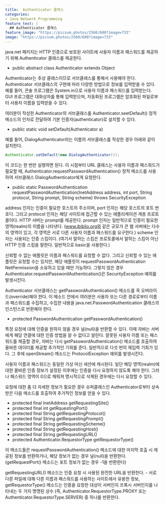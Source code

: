 ```yaml
---
title:  Authenticator 클래스
categories:
- Java Network Programming
feature_text: |
  ## Authenticator 클래스
feature_image: "https://picsum.photos/2560/600?image=733"
image: "https://picsum.photos/2560/600?image=733"
---
```


java.net 패키지는 HTTP 인증으로 보호된 사이트에 사용자 이름과 패스워드를 제공하기 위해 Authenticator 클래스를 제공한다.  

+ public abstract class Authenticator extends Object  

Authenticator는 추상 클래스이므로 서브클래스를 통해서 사용해야 한다. Authenticator 서브클래스의 구현에 따라 다양한 방법으로 정보를 입력받을 수 있다. 예를 들어, 콘솔 프로그램은 System.in으로 사용자 이름과 패스워드를 입력받는다. GUI 프로그램은 대화상자를 통해 입력받으며, 자동화된 프로그램은 암호화된 파일로부터 사용자 이름을 입력받을 수 있다.  

여러분이 작성한 Authenticator의 서브클래스를 Authenticator.seetDefault() 정적 메소드의 인자로 전달하여 기본 인증자(authenticator)로 설치할 수 있다.  

+ public static void setDefault(Authenticator a)  

예를 들어, DialogAuthenticator라는 이름의 서브클래스를 작성한 경우 아래와 같이 설치한다.  

```java
Authenticator.setDefault(new DialogAuthenticator());
```

이 코드는 한 번만 실행하면 된다. 이 시점부터 URL 클래스는 사용자 이름과 패스워드가 필요할 때, Authenticator.requestPasswordAuthentication() 정적 메소드를 사용하여 서브클래스 DialogAuthenticator에게 요청한다.  

+ public static PasswordAuthentication requestPasswordAuthentication(InetAddress address, int port, String protocol, String prompt, String scheme) throws SecurityException  

address 인자는 인증이 필요한 호스트의 주소이며, port 인자는 해당 호스트의 포트 번호다. 그리고 protocol 인자는 해당 사이트에 접근할 수 있는 애플리케이션 계층 프로토콜이다. HTTP 서버는 prompt를 제공한다. prompt 인자는 일반적으로 인증이 필요한 영역(realm)의 이름을 나타낸다. (www.ibiblio.org와 같은 규모가 큰 웹 서버에는 다수의 영역이 있고, 각 영역은 서로 다른 사용자 이름과 패스워드를 요구한다.) scheme 인자는 사용되는 인증 스킴이다. (여기서 말하는 스킴은 프로토콜에서 말하는 스킴이 아닌 HTTP 인증 스킴을 말한다. 일반적으로 basic을 사용한다.)  

신뢰할 수 없는 애플릿은 이름과 패스워드를 요청할 수 없다. 그리고 신뢰할 수 있는 애플릿은 요청할 수는 있지만, 해당 애플릿이 requestPasswordAuthentication NetPermission을 소유하고 있을 때만 가능하다. 그렇지 않은 경우 Authenticator.requestPasswordAuthentication()은 SecurityException 예외를 발생시킨다.  

Authenticator 서브클래스는 getPasswordAuthentication() 메소드를 꼭 오버라이드(override)해야 한다. 이 메소드 안에서 여러분은 사용자 또는 다른 경로로부터 이름과 패스워드를 수집하고, 수집한 내용을 java.net.PasswordAuthentication 클래스의 인스턴스로 반환해야 한다.  

+ protected PasswordAuthentication getPasswordAuthentication()  

특정 요청에 대해 인증을 원하지 않을 경우 널(null)을 반환할 수 있다. 이때 자바는 서버에게 해당 연결에 대한 인증 방법을 알 수 없다고 알린다. 잘못된 사용자 이름 또는 패스워드를 제출할 경우, 자바는 다시 getPasswordAuthentication() 메소드를 호출하여 올바른 데이터를 제공할 추가적인 기회를 준다. 일반적으로 다섯 번의 재입력 기회가 있다. 그 후에 openStream() 메소드는 ProtocolException 예외를 발생시킨다.  

사용자 이름과 패스워드는 동일한 가상 머신 세션에 캐시된다. 일단 해당 영역(realm)에 대한 올바른 인증 정보가 설정된 이후에는 인증을 다시 요청하지 않도록 해야 한다. 그러나 패스워드 영역이 0으로 채워져 명시적으로 삭제된 경우에는 다시 요청할 수 있다.  

요청에 대한 좀 더 자세한 정보가 필요한 경우 슈퍼클래스인 Authenticator로부터 상속받은 다음 메소드를 호출하여 추가적인 정보를 얻을 수 있다.  

+ protected final InetAddress getRequestingSite()
+ protected final int getRquestingPort()
+ protected final String getRequestingProtocol()
+ protected final String getRequestingPrompt()
+ protected final String getRequestingScheme()
+ protected final String getRequestingHost()
+ protected final String getRequestingURL()
+ protected Authenticator.RequestorType getRequestorType()  

이 메소드들은 requestPasswordAuthentication() 메소드에 대한 마지막 호출 시 제공된 정보를 반환하거나, 해당 정보가 없는 경우 널(null)을 반환한다. (getRequestPort() 메소드는 포트 정보가 없는 경우 -1을 반환한다)  

getRequestingURL() 메소드는 인증 요청 시 사용된 완전한 URL을 반환한다. - 서로 다른 파일에 대해 다른 이름과 패스워드를 사용하는 사이트에서 유용한 정보, getRequestorType() 메소드는 인증을 요청한 대상이 서버인지 프록시 서버인지를 나타내는 두 가지 명명된 상수 (즉, Authenticator.RequestorType.PROXY 또는 Authenticator.RequestorType.SERVER) 중 하나를 반환한다.
